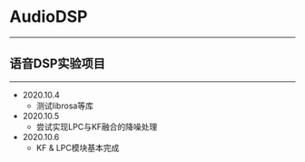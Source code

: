 # AudioDSP
---
## 语音DSP实验项目
---
- 2020.10.4
  - 测试librosa等库
- 2020.10.5
  - 尝试实现LPC与KF融合的降噪处理
- 2020.10.6
  - KF & LPC模块基本完成